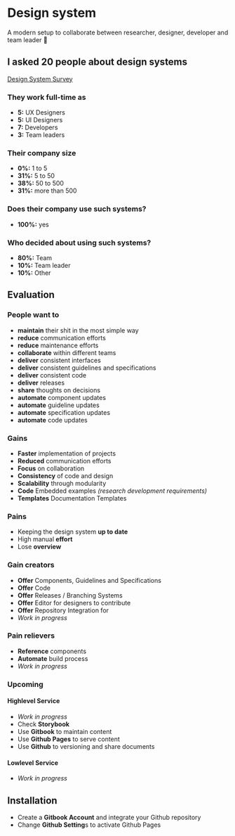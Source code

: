# Design system

A modern setup to collaborate between researcher, designer, developer and team leader  🎉

## I asked 20 people about design systems

[Design System Survey](http://bit.ly/2BAJBeH)

### They work full-time as

* **5:** UX Designers
* **5:** UI Designers
* **7:** Developers
* **3:** Team leaders

### Their company size

* **0%:** 1 to 5
* **31%:** 5 to 50
* **38%:** 50 to 500
* **31%:** more than 500

### Does their company use such systems?

* **100%:** yes

### Who decided about using such systems?

* **80%:** Team
* **10%:** Team leader
* **10%:** Other

## Evaluation 

### People want to

* **maintain** their shit in the most simple way
* **reduce** communication efforts
* **reduce** maintenance efforts
* **collaborate** within different teams
* **deliver** consistent interfaces
* **deliver** consistent guidelines and specifications
* **deliver** consistent code
* **deliver** releases
* **share** thoughts on decisions
* **automate** component updates
* **automate** guideline updates
* **automate** specification updates
* **automate** code updates

### Gains

* **Faster** implementation of projects 
* **Reduced** communication efforts
* **Focus** on collaboration
* **Consistency** of code and design
* **Scalability** through modularity
* **Code** Embedded examples *(research development requirements)*
* **Templates** Documentation Templates

### Pains

* Keeping the design system **up to date**
* High manual **effort**
* Lose **overview**

### Gain creators
* **Offer** Components, Guidelines and Specifications
* **Offer** Code
* **Offer** Releases / Branching Systems
* **Offer** Editor for designers to contribute
* **Offer** Repository Integration for 
* *Work in progress*

### Pain relievers
* **Reference** components
* **Automate** build process
* *Work in progress*

### Upcoming

#### Highlevel Service

* *Work in progress*
* Check **Storybook**
* Use **Gitbook** to maintain content
* Use **Github Pages** to serve content
* Use **Github** to versioning and share documents

#### Lowlevel Service

* *Work in progress*

## Installation

* Create a **Gitbook Account** and integrate your Github repository
* Change **Github Setting**s to activate Github Pages
